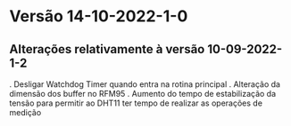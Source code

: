 # Versão 14-10-2022-1-0
## Alterações relativamente à versão 10-09-2022-1-2
. Desligar Watchdog Timer quando entra na rotina principal
. Alteração da dimensão dos buffer no RFM95
. Aumento do tempo de estabilização da tensão para permitir ao DHT11 ter tempo de realizar as operações de medição

